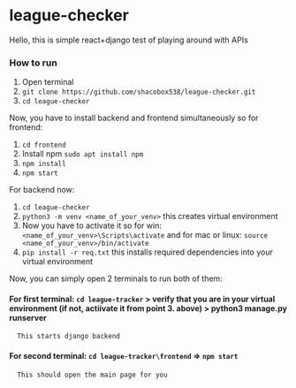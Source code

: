 # league-checker
Hello, this is simple react+django test of playing around with APIs

### How to run
1. Open terminal
2. ```git clone https://github.com/shacobox538/league-checker.git```
3. ```cd league-checker```


Now, you have to install backend and frontend simultaneously so for frontend:
1. ```cd frontend```
2. Install npm ```sudo apt install npm```
3. ```npm install```
4. ```npm start```

For backend now:
1. ```cd league-checker```
2. ```python3 -m venv <name_of_your_venv>``` this creates virtual environment
3. Now you have to activate it so for win: ```<name_of_your_venv>\Scripts\activate``` and for mac or linux: ```source <name_of_your_venv>/bin/activate```
4. ```pip install -r req.txt``` this installs required dependencies into your virtual environment

Now, you can simply open 2 terminals to run both of them:
#### For first terminal: ```cd league-tracker``` > verify that you are in your virtual environment (if not, actiivate it from point 3. above) > python3 manage.py runserver
      This starts django backend
#### For second terminal: ```cd league-tracker\frontend``` => ```npm start```
      This should open the main page for you
